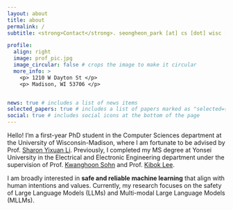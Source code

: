 ```yaml
---
layout: about
title: about
permalink: /
subtitle: <strong>Contact</strong>. seongheon_park [at] cs [dot] wisc [dot] edu

profile:
  align: right
  image: prof_pic.jpg
  image_circular: false # crops the image to make it circular
  more_info: >
    <p> 1210 W Dayton St </p>
    <p> Madison, WI 53706 </p>


news: true # includes a list of news items
selected_papers: true # includes a list of papers marked as "selected={true}"
social: true # includes social icons at the bottom of the page
---
```


Hello! I’m a first-year PhD student in the Computer Sciences department at the University of Wisconsin-Madison, where I am fortunate to be advised by Prof. [Sharon Yixuan Li](https://pages.cs.wisc.edu/~sharonli/). Previously, I completed my MS degree at Yonsei University in the Electrical and Electronic Engineering department under the supervision of Prof. [Kwanghoon Sohn](https://diml.yonsei.ac.kr/) and Prof. [Kibok Lee](https://ml.yonsei.ac.kr/).

I am broadly interested in **safe and reliable machine learning** that align with human intentions and values. Currently, my research focuses on the safety of Large Language Models (LLMs) and Multi-modal Large Language Models (MLLMs).

